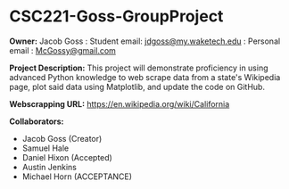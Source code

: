# CSC221-Goss-GroupProject

__Owner:__ Jacob Goss : Student email: jdgoss@my.waketech.edu : Personal email : McGossy@gmail.com

__Project Description:__ This project will demonstrate proficiency in using advanced Python knowledge to web scrape data from a state's Wikipedia page, plot said data using Matplotlib, and update the code on GitHub.

__Webscrapping URL:__ https://en.wikipedia.org/wiki/California

__Collaborators:__
* Jacob Goss (Creator)
* Samuel Hale
* Daniel Hixon (Accepted)
* Austin Jenkins
* Michael Horn (ACCEPTANCE)

